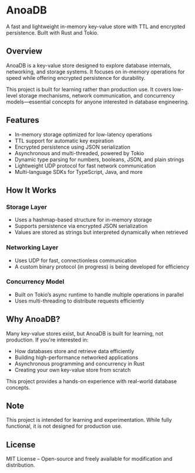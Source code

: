 # AnoaDB  
A fast and lightweight in-memory key-value store with TTL and encrypted persistence. Built with Rust and Tokio.  

## Overview  
AnoaDB is a key-value store designed to explore database internals, networking, and storage systems. It focuses on in-memory operations for speed while offering encrypted persistence for durability.  

This project is built for learning rather than production use. It covers low-level storage mechanisms, network communication, and concurrency models—essential concepts for anyone interested in database engineering.  

## Features  
- In-memory storage optimized for low-latency operations  
- TTL support for automatic key expiration  
- Encrypted persistence using JSON serialization  
- Asynchronous and multi-threaded, powered by Tokio  
- Dynamic type parsing for numbers, booleans, JSON, and plain strings  
- Lightweight UDP protocol for fast network communication  
- Multi-language SDKs for TypeScript, Java, and more  

## How It Works  

### Storage Layer  
- Uses a hashmap-based structure for in-memory storage  
- Supports persistence via encrypted JSON serialization  
- Values are stored as strings but interpreted dynamically when retrieved  

### Networking Layer  
- Uses UDP for fast, connectionless communication  
- A custom binary protocol (in progress) is being developed for efficiency  

### Concurrency Model  
- Built on Tokio’s async runtime to handle multiple operations in parallel  
- Uses multi-threading to distribute requests efficiently  

## Why AnoaDB?  
Many key-value stores exist, but AnoaDB is built for learning, not production. If you're interested in:  

- How databases store and retrieve data efficiently  
- Building high-performance networked applications  
- Asynchronous programming and concurrency in Rust  
- Creating your own key-value store from scratch  

This project provides a hands-on experience with real-world database concepts.  

## Note  
This project is intended for learning and experimentation. While fully functional, it is not designed for production use.  

## License  
MIT License – Open-source and freely available for modification and distribution.  
